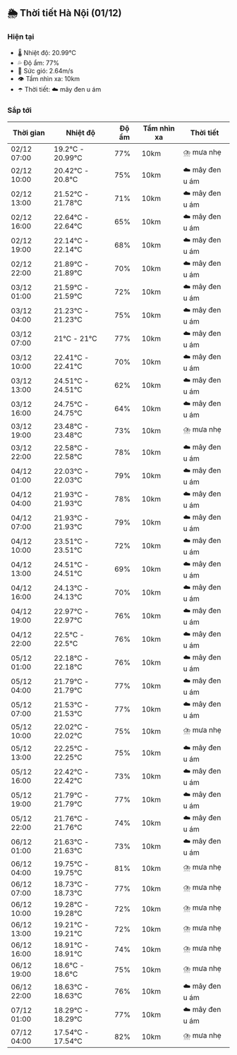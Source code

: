## 🌦️ Thời tiết Hà Nội (01/12)

### Hiện tại

- 🌡️ Nhiệt độ: 20.99℃
- 💦 Độ ẩm: 77%
- 💨 Sức gió: 2.64m/s
- 👁️ Tầm nhìn xa: 10km
- ☂️ Thời tiết: ☁️ mây đen u ám

### Sắp tới

| Thời gian | Nhiệt độ | Độ ẩm | Tầm nhìn xa | Thời tiết |
| --- | --- | --- | --- | --- |
| 02/12 07:00 | 19.2℃ - 20.99℃ | 77% | 10km | ⛈️ mưa nhẹ |
| 02/12 10:00 | 20.42℃ - 20.8℃ | 75% | 10km | ☁️ mây đen u ám |
| 02/12 13:00 | 21.52℃ - 21.78℃ | 71% | 10km | ☁️ mây đen u ám |
| 02/12 16:00 | 22.64℃ - 22.64℃ | 65% | 10km | ☁️ mây đen u ám |
| 02/12 19:00 | 22.14℃ - 22.14℃ | 68% | 10km | ☁️ mây đen u ám |
| 02/12 22:00 | 21.89℃ - 21.89℃ | 70% | 10km | ☁️ mây đen u ám |
| 03/12 01:00 | 21.59℃ - 21.59℃ | 72% | 10km | ☁️ mây đen u ám |
| 03/12 04:00 | 21.23℃ - 21.23℃ | 75% | 10km | ☁️ mây đen u ám |
| 03/12 07:00 | 21℃ - 21℃ | 77% | 10km | ☁️ mây đen u ám |
| 03/12 10:00 | 22.41℃ - 22.41℃ | 70% | 10km | ☁️ mây đen u ám |
| 03/12 13:00 | 24.51℃ - 24.51℃ | 62% | 10km | ☁️ mây đen u ám |
| 03/12 16:00 | 24.75℃ - 24.75℃ | 64% | 10km | ☁️ mây đen u ám |
| 03/12 19:00 | 23.48℃ - 23.48℃ | 73% | 10km | ⛈️ mưa nhẹ |
| 03/12 22:00 | 22.58℃ - 22.58℃ | 78% | 10km | ☁️ mây đen u ám |
| 04/12 01:00 | 22.03℃ - 22.03℃ | 79% | 10km | ☁️ mây đen u ám |
| 04/12 04:00 | 21.93℃ - 21.93℃ | 78% | 10km | ☁️ mây đen u ám |
| 04/12 07:00 | 21.93℃ - 21.93℃ | 79% | 10km | ☁️ mây đen u ám |
| 04/12 10:00 | 23.51℃ - 23.51℃ | 72% | 10km | ☁️ mây đen u ám |
| 04/12 13:00 | 24.51℃ - 24.51℃ | 69% | 10km | ☁️ mây đen u ám |
| 04/12 16:00 | 24.13℃ - 24.13℃ | 70% | 10km | ☁️ mây đen u ám |
| 04/12 19:00 | 22.97℃ - 22.97℃ | 76% | 10km | ☁️ mây đen u ám |
| 04/12 22:00 | 22.5℃ - 22.5℃ | 76% | 10km | ☁️ mây đen u ám |
| 05/12 01:00 | 22.18℃ - 22.18℃ | 76% | 10km | ☁️ mây đen u ám |
| 05/12 04:00 | 21.79℃ - 21.79℃ | 77% | 10km | ☁️ mây đen u ám |
| 05/12 07:00 | 21.53℃ - 21.53℃ | 77% | 10km | ☁️ mây đen u ám |
| 05/12 10:00 | 22.02℃ - 22.02℃ | 75% | 10km | ⛈️ mưa nhẹ |
| 05/12 13:00 | 22.25℃ - 22.25℃ | 75% | 10km | ☁️ mây đen u ám |
| 05/12 16:00 | 22.42℃ - 22.42℃ | 73% | 10km | ☁️ mây đen u ám |
| 05/12 19:00 | 21.79℃ - 21.79℃ | 77% | 10km | ☁️ mây đen u ám |
| 05/12 22:00 | 21.76℃ - 21.76℃ | 74% | 10km | ☁️ mây đen u ám |
| 06/12 01:00 | 21.63℃ - 21.63℃ | 73% | 10km | ☁️ mây đen u ám |
| 06/12 04:00 | 19.75℃ - 19.75℃ | 81% | 10km | ⛈️ mưa nhẹ |
| 06/12 07:00 | 18.73℃ - 18.73℃ | 77% | 10km | ⛈️ mưa nhẹ |
| 06/12 10:00 | 19.28℃ - 19.28℃ | 72% | 10km | ⛈️ mưa nhẹ |
| 06/12 13:00 | 19.21℃ - 19.21℃ | 72% | 10km | ⛈️ mưa nhẹ |
| 06/12 16:00 | 18.91℃ - 18.91℃ | 74% | 10km | ⛈️ mưa nhẹ |
| 06/12 19:00 | 18.6℃ - 18.6℃ | 75% | 10km | ⛈️ mưa nhẹ |
| 06/12 22:00 | 18.63℃ - 18.63℃ | 76% | 10km | ☁️ mây đen u ám |
| 07/12 01:00 | 18.29℃ - 18.29℃ | 77% | 10km | ☁️ mây đen u ám |
| 07/12 04:00 | 17.54℃ - 17.54℃ | 82% | 10km | ⛈️ mưa nhẹ |
